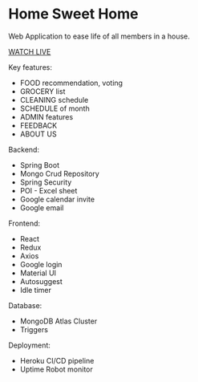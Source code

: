 # Home Sweet Home
Web Application to ease life of all members in a house.

<a  href="http://jsn-charanraj.herokuapp.com/">WATCH LIVE</a>

Key features:

- FOOD recommendation, voting
- GROCERY list
- CLEANING schedule
- SCHEDULE of month
- ADMIN features
- FEEDBACK
- ABOUT US

Backend:

- Spring Boot
- Mongo Crud Repository
- Spring Security
- POI - Excel sheet
- Google calendar invite
- Google email

Frontend:

- React
- Redux
- Axios
- Google login
- Material UI
- Autosuggest
- Idle timer

Database:

- MongoDB Atlas Cluster
- Triggers

Deployment:

- Heroku CI/CD pipeline
- Uptime Robot monitor
